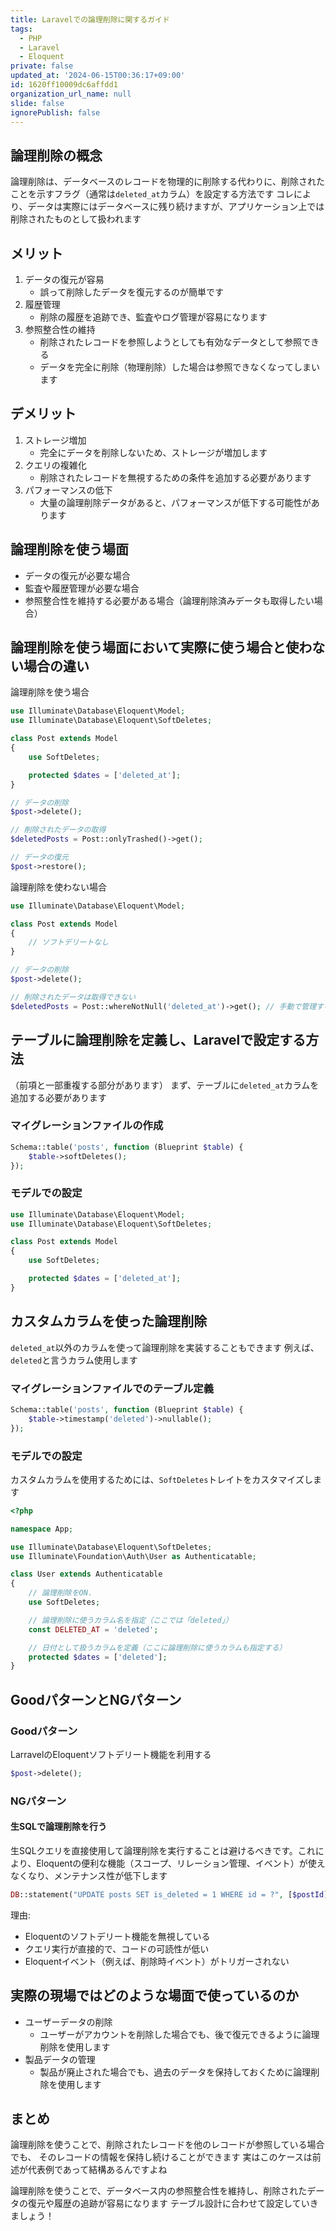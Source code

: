 ```yaml
---
title: Laravelでの論理削除に関するガイド
tags:
  - PHP
  - Laravel
  - Eloquent
private: false
updated_at: '2024-06-15T00:36:17+09:00'
id: 1620ff10009dc6affdd1
organization_url_name: null
slide: false
ignorePublish: false
---
```

## 論理削除の概念
論理削除は、データベースのレコードを物理的に削除する代わりに、削除されたことを示すフラグ（通常は`deleted_at`カラム）を設定する方法です
コレにより、データは実際にはデータベースに残り続けますが、アプリケーション上では削除されたものとして扱われます

## メリット

1. データの復元が容易
    - 誤って削除したデータを復元するのが簡単です
1. 履歴管理
    - 削除の履歴を追跡でき、監査やログ管理が容易になります
1. 参照整合性の維持
    - 削除されたレコードを参照しようとしても有効なデータとして参照できる
    - データを完全に削除（物理削除）した場合は参照できなくなってしまいます


## デメリット

1. ストレージ増加
    - 完全にデータを削除しないため、ストレージが増加します 
1. クエリの複雑化
    - 削除されたレコードを無視するための条件を追加する必要があります
1. パフォーマンスの低下
    - 大量の論理削除データがあると、パフォーマンスが低下する可能性があります

## 論理削除を使う場面
- データの復元が必要な場合
- 監査や履歴管理が必要な場合
- 参照整合性を維持する必要がある場合（論理削除済みデータも取得したい場合）

## 論理削除を使う場面において実際に使う場合と使わない場合の違い

論理削除を使う場合
```php
use Illuminate\Database\Eloquent\Model;
use Illuminate\Database\Eloquent\SoftDeletes;

class Post extends Model
{
    use SoftDeletes;

    protected $dates = ['deleted_at'];
}

// データの削除
$post->delete();

// 削除されたデータの取得
$deletedPosts = Post::onlyTrashed()->get();

// データの復元
$post->restore();
```

論理削除を使わない場合

```php
use Illuminate\Database\Eloquent\Model;

class Post extends Model
{
    // ソフトデリートなし
}

// データの削除
$post->delete();

// 削除されたデータは取得できない
$deletedPosts = Post::whereNotNull('deleted_at')->get(); // 手動で管理する必要がある
```

## テーブルに論理削除を定義し、Laravelで設定する方法
（前項と一部重複する部分があります）
まず、テーブルに`deleted_at`カラムを追加する必要があります

### マイグレーションファイルの作成
```php
Schema::table('posts', function (Blueprint $table) {
    $table->softDeletes();
});
```

### モデルでの設定
```php
use Illuminate\Database\Eloquent\Model;
use Illuminate\Database\Eloquent\SoftDeletes;

class Post extends Model
{
    use SoftDeletes;

    protected $dates = ['deleted_at'];
}
```

## カスタムカラムを使った論理削除
`deleted_at`以外のカラムを使って論理削除を実装することもできます
例えば、`deleted`と言うカラム使用します

### マイグレーションファイルでのテーブル定義
```php
Schema::table('posts', function (Blueprint $table) {
    $table->timestamp('deleted')->nullable();
});
```

### モデルでの設定
カスタムカラムを使用するためには、`SoftDeletes`トレイトをカスタマイズします

```php
<?php

namespace App;

use Illuminate\Database\Eloquent\SoftDeletes;
use Illuminate\Foundation\Auth\User as Authenticatable;

class User extends Authenticatable
{
    // 論理削除をON.
    use SoftDeletes;

    // 論理削除に使うカラム名を指定（ここでは「deleted」）
    const DELETED_AT = 'deleted';

    // 日付として扱うカラムを定義（ここに論理削除に使うカラムも指定する）
    protected $dates = ['deleted'];
}
```

## GoodパターンとNGパターン

### Goodパターン
LarravelのEloquentソフトデリート機能を利用する
```php
$post->delete();
```

### NGパターン
#### 生SQLで論理削除を行う
生SQLクエリを直接使用して論理削除を実行することは避けるべきです。これにより、Eloquentの便利な機能（スコープ、リレーション管理、イベント）が使えなくなり、メンテナンス性が低下します

```php
DB::statement("UPDATE posts SET is_deleted = 1 WHERE id = ?", [$postId]);
```

理由:
- Eloquentのソフトデリート機能を無視している
- クエリ実行が直接的で、コードの可読性が低い
- Eloquentイベント（例えば、削除時イベント）がトリガーされない

## 実際の現場ではどのような場面で使っているのか
- ユーザーデータの削除
    - ユーザーがアカウントを削除した場合でも、後で復元できるように論理削除を使用します
- 製品データの管理
    - 製品が廃止された場合でも、過去のデータを保持しておくために論理削除を使用します

## まとめ
論理削除を使うことで、削除されたレコードを他のレコードが参照している場合でも、
そのレコードの情報を保持し続けることができます
実はこのケースは前述が代表例であって結構あるんですよね

論理削除を使うことで、データベース内の参照整合性を維持し、削除されたデータの復元や履歴の追跡が容易になります
テーブル設計に合わせて設定していきましょう！
